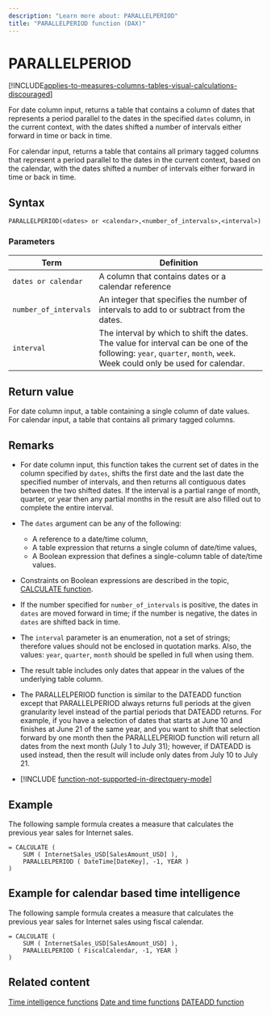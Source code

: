 ```yaml
---
description: "Learn more about: PARALLELPERIOD"
title: "PARALLELPERIOD function (DAX)"
---
```

# PARALLELPERIOD

[!INCLUDE[applies-to-measures-columns-tables-visual-calculations-discouraged](includes/applies-to-measures-columns-tables-visual-calculations-discouraged.md)]

For date column input, returns a table that contains a column of dates that represents a period parallel to the dates in the specified `dates` column, in the current context, with the dates shifted a number of intervals either forward in time or back in time.

For calendar input, returns a table that contains all primary tagged columns that represent a period parallel to the dates in the current context, based on the calendar, with the dates shifted a number of intervals either forward in time or back in time.

## Syntax

```
PARALLELPERIOD(<dates> or <calendar>,<number_of_intervals>,<interval>)
```

### Parameters

|Term|Definition|
|--------|--------------|
|`dates or calendar`|A column that contains dates or a calendar reference|
|`number_of_intervals`|An integer that specifies the number of intervals to add to or subtract from the dates.|
|`interval`|The interval by which to shift the dates. The value for interval can be one of the following: `year`, `quarter`, `month`, `week`. Week could only be used for calendar.|

## Return value

For date column input, a table containing a single column of date values.  
For calendar input, a table that contains all primary tagged columns.

## Remarks

- For date column input, this function takes the current set of dates in the column specified by `dates`, shifts the first date and the last date the specified number of intervals, and then returns all contiguous dates between the two shifted dates. If the interval is a partial range of month, quarter, or year then any partial months in the result are also filled out to complete the entire interval.

- The `dates` argument can be any of the following:
  - A reference to a date/time column,
  - A table expression that returns a single column of date/time values,
  - A Boolean expression that defines a single-column table of date/time values.

- Constraints on Boolean expressions are described in the topic, [CALCULATE function](calculate-function-dax.md).

- If the number specified for `number_of_intervals` is positive, the dates in `dates` are moved forward in time; if the number is negative, the dates in `dates` are shifted back in time.

- The `interval` parameter is an enumeration, not a set of strings; therefore values should not be enclosed in quotation marks. Also, the values: `year`, `quarter`, `month` should be spelled in full when using them.

- The result table includes only dates that appear in the values of the underlying table column.

- The PARALLELPERIOD function is similar to the DATEADD function except that PARALLELPERIOD always returns full periods at the given granularity level instead of the partial periods that DATEADD returns. For example, if you have a selection of dates that starts at June 10 and finishes at June 21 of the same year, and you want to shift that selection forward by one month then the PARALLELPERIOD function will return all dates from the next month (July 1 to July 31); however, if DATEADD is used instead, then the result will include only dates from July 10 to July 21.

- [!INCLUDE [function-not-supported-in-directquery-mode](includes/function-not-supported-in-directquery-mode.md)]

## Example

The following sample formula creates a measure that calculates the previous year sales for Internet sales.

```dax
= CALCULATE (
    SUM ( InternetSales_USD[SalesAmount_USD] ),
    PARALLELPERIOD ( DateTime[DateKey], -1, YEAR )
)
```

## Example for calendar based time intelligence

The following sample formula creates a measure that calculates the previous year sales for Internet sales using fiscal calendar.

```dax
= CALCULATE (
    SUM ( InternetSales_USD[SalesAmount_USD] ),
    PARALLELPERIOD ( FiscalCalendar, -1, YEAR )
)
```

## Related content

[Time intelligence functions](time-intelligence-functions-dax.md)
[Date and time functions](date-and-time-functions-dax.md)
[DATEADD function](dateadd-function-dax.md)

